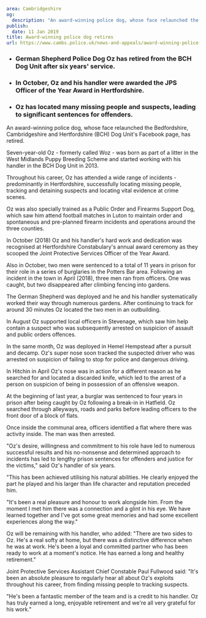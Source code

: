 ```yaml
area: Cambridgeshire
og:
  description: "An award-winning police dog, whose face relaunched the Bedfordshire, Cambridgeshire and Hertfordshire (BCH) Dog Unit\u2019s Facebook page, has retired."
publish:
  date: 11 Jan 2019
title: Award-winning police dog retires
url: https://www.cambs.police.uk/news-and-appeals/award-winning-police-dog-retires-2352all
```

* ### German Shepherd Police Dog Oz has retired from the BCH Dog Unit after six years' service.

 * ### In October, Oz and his handler were awarded the JPS Officer of the Year Award in Hertfordshire.

 * ### Oz has located many missing people and suspects, leading to significant sentences for offenders.

An award-winning police dog, whose face relaunched the Bedfordshire, Cambridgeshire and Hertfordshire (BCH) Dog Unit's Facebook page, has retired.

Seven-year-old Oz - formerly called Woz - was born as part of a litter in the West Midlands Puppy Breeding Scheme and started working with his handler in the BCH Dog Unit in 2013.

Throughout his career, Oz has attended a wide range of incidents - predominantly in Hertfordshire, successfully locating missing people, tracking and detaining suspects and locating vital evidence at crime scenes.

Oz was also specially trained as a Public Order and Firearms Support Dog, which saw him attend football matches in Luton to maintain order and spontaneous and pre-planned firearm incidents and operations around the three counties.

In October (2018) Oz and his handler's hard work and dedication was recognised at Hertfordshire Constabulary's annual award ceremony as they scooped the Joint Protective Services Officer of the Year Award.

Also in October, two men were sentenced to a total of 11 years in prison for their role in a series of burglaries in the Potters Bar area. Following an incident in the town in April (2018), three men ran from officers. One was caught, but two disappeared after climbing fencing into gardens.

The German Shepherd was deployed and he and his handler systematically worked their way through numerous gardens. After continuing to track for around 30 minutes Oz located the two men in an outbuilding.

In August Oz supported local officers in Stevenage, which saw him help contain a suspect who was subsequently arrested on suspicion of assault and public orders offences.

In the same month, Oz was deployed in Hemel Hempstead after a pursuit and decamp. Oz's super nose soon tracked the suspected driver who was arrested on suspicion of failing to stop for police and dangerous driving.

In Hitchin in April Oz's nose was in action for a different reason as he searched for and located a discarded knife, which led to the arrest of a person on suspicion of being in possession of an offensive weapon.

At the beginning of last year, a burglar was sentenced to four years in prison after being caught by Oz following a break-in in Hatfield. Oz searched through alleyways, roads and parks before leading officers to the front door of a block of flats.

Once inside the communal area, officers identified a flat where there was activity inside. The man was then arrested.

"Oz's desire, willingness and commitment to his role have led to numerous successful results and his no-nonsense and determined approach to incidents has led to lengthy prison sentences for offenders and justice for the victims," said Oz's handler of six years.

"This has been achieved utilising his natural abilities. He clearly enjoyed the part he played and his larger than life character and reputation preceded him.

"It's been a real pleasure and honour to work alongside him. From the moment I met him there was a connection and a glint in his eye. We have learned together and I've got some great memories and had some excellent experiences along the way."

Oz will be remaining with his handler, who added: "There are two sides to Oz. He's a real softy at home, but there was a distinctive difference when he was at work. He's been a loyal and committed partner who has been ready to work at a moment's notice. He has earned a long and healthy retirement."

Joint Protective Services Assistant Chief Constable Paul Fullwood said: "It's been an absolute pleasure to regularly hear all about Oz's exploits throughout his career, from finding missing people to tracking suspects.

"He's been a fantastic member of the team and is a credit to his handler. Oz has truly earned a long, enjoyable retirement and we're all very grateful for his work."
